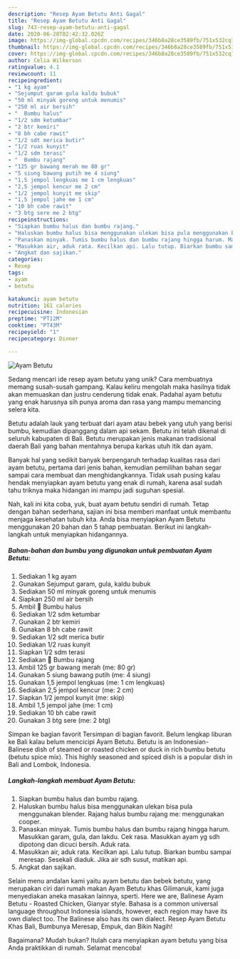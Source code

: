 ```yaml
---
description: "Resep Ayam Betutu Anti Gagal"
title: "Resep Ayam Betutu Anti Gagal"
slug: 743-resep-ayam-betutu-anti-gagal
date: 2020-06-28T02:42:32.026Z
image: https://img-global.cpcdn.com/recipes/346b8a28ce3589fb/751x532cq70/ayam-betutu-foto-resep-utama.jpg
thumbnail: https://img-global.cpcdn.com/recipes/346b8a28ce3589fb/751x532cq70/ayam-betutu-foto-resep-utama.jpg
cover: https://img-global.cpcdn.com/recipes/346b8a28ce3589fb/751x532cq70/ayam-betutu-foto-resep-utama.jpg
author: Celia Wilkerson
ratingvalue: 4.1
reviewcount: 11
recipeingredient:
- "1 kg ayam"
- "Sejumput garam gula kaldu bubuk"
- "50 ml minyak goreng untuk menumis"
- "250 ml air bersih"
- "  Bumbu halus"
- "1/2 sdm ketumbar"
- "2 btr kemiri"
- "8 bh cabe rawit"
- "1/2 sdt merica butir"
- "1/2 ruas kunyit"
- "1/2 sdm terasi"
- "  Bumbu rajang"
- "125 gr bawang merah me 80 gr"
- "5 siung bawang putih me 4 siung"
- "1,5 jempol lengkuas me 1 cm lengkuas"
- "2,5 jempol kencur me 2 cm"
- "1/2 jempol kunyit me skip"
- "1,5 jempol jahe me 1 cm"
- "10 bh cabe rawit"
- "3 btg sere me 2 btg"
recipeinstructions:
- "Siapkan bumbu halus dan bumbu rajang."
- "Haluskan bumbu halus bisa menggunakan ulekan bisa pula menggunakan blender. Rajang halus bumbu rajang me: menggunakan cooper."
- "Panaskan minyak. Tumis bumbu halus dan bumbu rajang hingga harum. Masukkan garam, gula, dan lakdu. Cek rasa. Masukkan ayam yg sdh dipotong dan dicuci bersih. Aduk rata."
- "Masukkan air, aduk rata. Kecilkan api. Lalu tutup. Biarkan bumbu sampai meresap. Sesekali diaduk. Jika air sdh susut, matikan api."
- "Angkat dan sajikan."
categories:
- Resep
tags:
- ayam
- betutu

katakunci: ayam betutu 
nutrition: 161 calories
recipecuisine: Indonesian
preptime: "PT12M"
cooktime: "PT43M"
recipeyield: "1"
recipecategory: Dinner

---
```



![Ayam Betutu](https://img-global.cpcdn.com/recipes/346b8a28ce3589fb/751x532cq70/ayam-betutu-foto-resep-utama.jpg)

Sedang mencari ide resep ayam betutu yang unik? Cara membuatnya memang susah-susah gampang. Kalau keliru mengolah maka hasilnya tidak akan memuaskan dan justru cenderung tidak enak. Padahal ayam betutu yang enak harusnya sih punya aroma dan rasa yang mampu memancing selera kita.

Betutu adalah lauk yang terbuat dari ayam atau bebek yang utuh yang berisi bumbu, kemudian dipanggang dalam api sekam. Betutu ini telah dikenal di seluruh kabupaten di Bali. Betutu merupakan jenis makanan tradisional daerah Bali yang bahan mentahnya berupa karkas utuh itik dan ayam.

Banyak hal yang sedikit banyak berpengaruh terhadap kualitas rasa dari ayam betutu, pertama dari jenis bahan, kemudian pemilihan bahan segar sampai cara membuat dan menghidangkannya. Tidak usah pusing kalau hendak menyiapkan ayam betutu yang enak di rumah, karena asal sudah tahu triknya maka hidangan ini mampu jadi suguhan spesial.


Nah, kali ini kita coba, yuk, buat ayam betutu sendiri di rumah. Tetap dengan bahan sederhana, sajian ini bisa memberi manfaat untuk membantu menjaga kesehatan tubuh kita. Anda bisa menyiapkan Ayam Betutu menggunakan 20 bahan dan 5 tahap pembuatan. Berikut ini langkah-langkah untuk menyiapkan hidangannya.

<!--inarticleads1-->

##### Bahan-bahan dan bumbu yang digunakan untuk pembuatan Ayam Betutu:

1. Sediakan 1 kg ayam
1. Gunakan Sejumput garam, gula, kaldu bubuk
1. Sediakan 50 ml minyak goreng untuk menumis
1. Siapkan 250 ml air bersih
1. Ambil  🥨 Bumbu halus
1. Sediakan 1/2 sdm ketumbar
1. Gunakan 2 btr kemiri
1. Gunakan 8 bh cabe rawit
1. Sediakan 1/2 sdt merica butir
1. Sediakan 1/2 ruas kunyit
1. Siapkan 1/2 sdm terasi
1. Sediakan  🥨 Bumbu rajang
1. Ambil 125 gr bawang merah (me: 80 gr)
1. Gunakan 5 siung bawang putih (me: 4 siung)
1. Gunakan 1,5 jempol lengkuas (me: 1 cm lengkuas)
1. Sediakan 2,5 jempol kencur (me: 2 cm)
1. Siapkan 1/2 jempol kunyit (me: skip)
1. Ambil 1,5 jempol jahe (me: 1 cm)
1. Sediakan 10 bh cabe rawit
1. Gunakan 3 btg sere (me: 2 btg)


Simpan ke bagian favorit Tersimpan di bagian favorit. Belum lengkap liburan ke Bali kalau belum mencicipi Ayam Betutu. Betutu is an Indonesian-Balinese dish of steamed or roasted chicken or duck in rich bumbu betutu (betutu spice mix). This highly seasoned and spiced dish is a popular dish in Bali and Lombok, Indonesia. 

<!--inarticleads2-->

##### Langkah-langkah membuat Ayam Betutu:

1. Siapkan bumbu halus dan bumbu rajang.
1. Haluskan bumbu halus bisa menggunakan ulekan bisa pula menggunakan blender. Rajang halus bumbu rajang me: menggunakan cooper.
1. Panaskan minyak. Tumis bumbu halus dan bumbu rajang hingga harum. Masukkan garam, gula, dan lakdu. Cek rasa. Masukkan ayam yg sdh dipotong dan dicuci bersih. Aduk rata.
1. Masukkan air, aduk rata. Kecilkan api. Lalu tutup. Biarkan bumbu sampai meresap. Sesekali diaduk. Jika air sdh susut, matikan api.
1. Angkat dan sajikan.


Selain menu andalan kami yaitu ayam betutu dan bebek betutu, yang merupakan ciri dari rumah makan Ayam Betutu khas Gilimanuk, kami juga menyediakan aneka masakan lainnya, sperti. Here we are, Balinese Ayam Betutu - Roasted Chicken, Gianyar style. Bahasa is a common universal language throughout Indonesia islands, however, each region may have its own dialect too. The Balinese also has its own dialect. Resep Ayam Betutu Khas Bali, Bumbunya Meresap, Empuk, dan Bikin Nagih! 

Bagaimana? Mudah bukan? Itulah cara menyiapkan ayam betutu yang bisa Anda praktikkan di rumah. Selamat mencoba!
